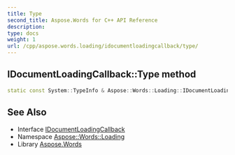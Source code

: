 ```yaml
---
title: Type
second_title: Aspose.Words for C++ API Reference
description: 
type: docs
weight: 1
url: /cpp/aspose.words.loading/idocumentloadingcallback/type/
---
```

## IDocumentLoadingCallback::Type method




```cpp
static const System::TypeInfo & Aspose::Words::Loading::IDocumentLoadingCallback::Type()
```

## See Also

* Interface [IDocumentLoadingCallback](../)
* Namespace [Aspose::Words::Loading](../../)
* Library [Aspose.Words](../../../)
